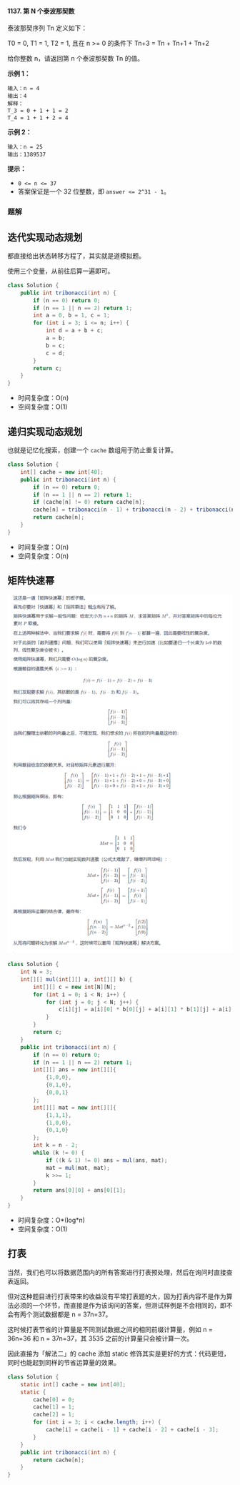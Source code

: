 #### 1137. 第 N 个泰波那契数

泰波那契序列 Tn 定义如下： 

T0 = 0, T1 = 1, T2 = 1, 且在 n >= 0 的条件下 Tn+3 = Tn + Tn+1 + Tn+2

给你整数 n，请返回第 n 个泰波那契数 Tn 的值。

**示例 1：**

```shell
输入：n = 4
输出：4
解释：
T_3 = 0 + 1 + 1 = 2
T_4 = 1 + 1 + 2 = 4
```

**示例 2：**

```shell
输入：n = 25
输出：1389537
```

**提示：**

- `0 <= n <= 37`
- 答案保证是一个 32 位整数，即 `answer <= 2^31 - 1`。

### 题解

## 迭代实现动态规划

都直接给出状态转移方程了，其实就是道模拟题。

使用三个变量，从前往后算一遍即可。

```java
class Solution {
    public int tribonacci(int n) {
        if (n == 0) return 0;
        if (n == 1 || n == 2) return 1;
        int a = 0, b = 1, c = 1;
        for (int i = 3; i <= n; i++) {
            int d = a + b + c;
            a = b;
            b = c;
            c = d;
        }
        return c;
    }
}
```

- 时间复杂度：O(n)
- 空间复杂度：O(1)

## 递归实现动态规划

也就是记忆化搜索，创建一个 `cache` 数组用于防止重复计算。

```java
class Solution {
    int[] cache = new int[40];
    public int tribonacci(int n) {
        if (n == 0) return 0;
        if (n == 1 || n == 2) return 1;
        if (cache[n] != 0) return cache[n];
        cache[n] = tribonacci(n - 1) + tribonacci(n - 2) + tribonacci(n - 3); 
        return cache[n];
    }
}
```

- 时间复杂度：O(n)
- 空间复杂度：O(n)

## 矩阵快速幂

![image-20211117082649115](./images/第N个泰波那契数/1.jpg)

```java
class Solution {
    int N = 3;
    int[][] mul(int[][] a, int[][] b) {
        int[][] c = new int[N][N];
        for (int i = 0; i < N; i++) {
            for (int j = 0; j < N; j++) {
                c[i][j] = a[i][0] * b[0][j] + a[i][1] * b[1][j] + a[i][2] * b[2][j];
            }
        }
        return c;
    }
    public int tribonacci(int n) {
        if (n == 0) return 0;
        if (n == 1 || n == 2) return 1;
        int[][] ans = new int[][]{
            {1,0,0},
            {0,1,0},
            {0,0,1}
        };
        int[][] mat = new int[][]{
            {1,1,1},
            {1,0,0},
            {0,1,0}
        };
        int k = n - 2;
        while (k != 0) {
            if ((k & 1) != 0) ans = mul(ans, mat);
            mat = mul(mat, mat);
            k >>= 1;
        }
        return ans[0][0] + ans[0][1];
    }
}
```

- 时间复杂度：O*(log*n)
- 空间复杂度：O(1)

## 打表

当然，我们也可以将数据范围内的所有答案进行打表预处理，然后在询问时直接查表返回。

但对这种题目进行打表带来的收益没有平常打表题的大，因为打表内容不是作为算法必须的一个环节，而直接是作为该询问的答案，但测试样例是不会相同的，即不会有两个测试数据都是 n = 37n=37。

这时候打表节省的计算量是不同测试数据之间的相同前缀计算量，例如 n = 36n=36 和 n = 37n=37，其 3535 之前的计算量只会被计算一次。

因此直接为「解法二」的 cache 添加 static 修饰其实是更好的方式：代码更短，同时也能起到同样的节省运算量的效果。

```java
class Solution {
    static int[] cache = new int[40];
    static {
        cache[0] = 0;
        cache[1] = 1;
        cache[2] = 1;
        for (int i = 3; i < cache.length; i++) {
            cache[i] = cache[i - 1] + cache[i - 2] + cache[i - 3];
        }
    }
    public int tribonacci(int n) {
        return cache[n];
    }
}
```

